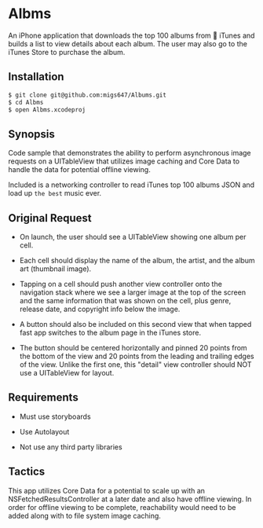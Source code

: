 # Albms
An iPhone application that downloads the top 100 albums from  iTunes and builds a list to 
view details about each album. The user may also go to the iTunes Store to purchase the album.

## Installation

```bash
$ git clone git@github.com:migs647/Albums.git
$ cd Albms
$ open Albms.xcodeproj
```

## Synopsis

Code sample that demonstrates the ability to perform asynchronous image requests on a 
UITableView that utilizes image caching and Core Data to handle the data for potential 
offline viewing.

Included is a networking controller to read iTunes top 100 albums JSON and load up `the best` 
music ever.

## Original Request

- On launch, the user should see a UITableView showing one album per cell. 

- Each cell should display the name of the album, the artist, and the album art (thumbnail image). 

- Tapping on a cell should push another view controller onto the navigation stack where we see a larger image at the top of the screen and the same information that was shown on the cell, plus genre, release date, and copyright info below the image. 

- A button should also be included on this second view that when tapped fast app switches to the album page in the iTunes store. 

- The button should be centered horizontally and pinned 20 points from the bottom of the view and 20 points from the leading and trailing edges of the view. Unlike the first one, this "detail" view controller should NOT use a UITableView for layout.

## Requirements

- Must use storyboards

- Use Autolayout

- Not use any third party libraries

## Tactics

This app utilizes Core Data for a potential to scale up with an NSFetchedResultsController at 
a later date and also have offline viewing. In order for offline viewing to be complete, reachability
would need to be added along with to file system image caching.
